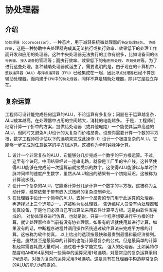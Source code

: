 <!--
 * @Author: tangdaoyong
 * @Date: 2021-02-09 09:51:02
 * @LastEditors: tangdaoyong
 * @LastEditTime: 2021-02-09 09:58:41
 * @Description: 协处理器
-->
# 协处理器

## 介绍

`协处理器（coprocessor）`，一种芯片，用于减轻系统微处理器的`特定处理任务`。
`协处理器`，这是一种协助中央处理器完成其无法执行或执行效率、效果低下的处理工作而开发和应用的处理器。这种中央处理器无法执行的工作有很多，比如设备间的`信号传输`、`接入设备`的管理等；而执行效率、效果低下的有`图形处理`、`声频处理`等。为了进行这些处理，各种辅助处理器就诞生了。需要说明的是，由于现在的计算机中，`整数运算器（ALU）`与`浮点运算器（FPU）`已经集成在一起，因此`浮点处理器`已经不算是辅助处理器。而内建于`CPU`中的`协处理器`，同样不算是辅助处理器，除非它是独立存在。

## 复杂运算

工程师可设计能完成任何运算的ALU，不论运算有多复杂；问题在于运算越复杂，ALU成本越高，在处理器中占用的空间越大，消耗的电能越多。 于是，工程师们经常计算一个折中的方案，提供给处理器（或其他电路）一个能使其运算高速的ALU，但同时又避免ALU设计的太复杂而价格昂贵。设想你需要计算一个数的平方根，数字工程师将评估以下的选项来完成此操作∶
0. 设计一个极度复杂的ALU，它能够一步完成对任意数字的平方根运算。这被称为单时钟脉冲计算。
1. 设计一个非常复杂的ALU，它能够分几步完成一个数字的平方根运算。不过，这里有个诀窍，中间结果经过一连串电路，就像是工厂里的生产线。这甚至使得ALU能够在完成前一次运算前就接受新的数字。这使得ALU能够以与单时钟脉冲同样的速度产生数字，虽然从ALU输出的结果有一个初始延迟。这被称为计算流水线。
2. 设计一个复杂的ALU，它能够计算分几步计算一个数字的平方根。这被称为互动计算，经常依赖于带有嵌入式微码的复杂控制单元。
3. 在处理器中设计一个简单的ALU，去掉一个昂贵的专门用于此运算的处理器，再选择以上三个选项之一。这被称为协处理器。
告诉编程人员没有协处理器和仿真设备，于是他们必须自己写出算法来用软件计算平方根。这是由软件库完成的。
对协处理器进行仿真，也就是说，只要一个程序想要进行平方根的计算，就让处理器检查当前有没有协处理器。如果有的话就使用其进行计算，如果没有的话，中断程序进程并调用操作系统通过软件算法来完成平方根的计算。这被称为软件仿真。
以上给出的选项按最快和最贵到最慢和最经济排列。于是，虽然甚至是最简单的计算机也能计算最复杂的公式，但是最简单的计算机经常需要耗费大量时间，通过若干步才能完成。 强大的处理器，比如英特尔酷睿和AMD64系列对一些简单的运算采用1号选项，对最常见的复杂运算采用2号选项，对极为复杂的运算采用3号选项。这是具有在处理器中构造非常复杂的ALU的能力为前提的。

